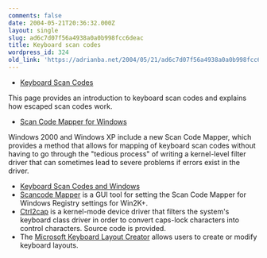 ```yaml
---
comments: false
date: 2004-05-21T20:36:32.000Z
layout: single
slug: ad6c7d07f56a4938a0a0b998fcc6deac
title: Keyboard scan codes
wordpress_id: 324
old_link: 'https://adrianba.net/2004/05/21/ad6c7d07f56a4938a0a0b998fcc6deac/'
---
```

  * [Keyboard
Scan Codes](http://www.win.tue.nl/~aeb/linux/kbd/scancodes-1.html)  

This page provides an introduction to keyboard scan codes and
explains how escaped scan codes work.
  * [
Scan Code Mapper for Windows](http://www.microsoft.com/whdc/device/input/w2kscan-map.mspx)  

Windows 2000 and Windows XP include a new Scan Code Mapper, which
provides a method that allows for mapping of keyboard scan codes
without having to go through the "tedious process" of writing a
kernel-level filter driver that can sometimes lead to severe
problems if errors exist in the driver.
  * [Keyboard
Scan Codes and Windows](http://www.microsoft.com/whdc/device/input/Scancode.mspx)
  * [Scancode
Mapper](http://www.sellsbrothers.com/tools/#scancodeMapper) is a GUI tool for setting the Scan Code Mapper for
Windows Registry settings for Win2K+.
  * [Ctrl2cap](http://www.sysinternals.com/ntw2k/source/ctrl2cap.shtml)
is a kernel-mode device driver that filters the system's keyboard
class driver in order to convert caps-lock characters into control
characters. Source code is provided.
  * The
[
Microsoft Keyboard Layout Creator](http://www.microsoft.com/downloads/details.aspx?familyid=fb7b3dcd-d4c1-4943-9c74-d8df57ef19d7) allows users to create or
modify keyboard layouts.
